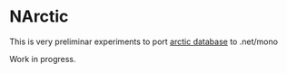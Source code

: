 # NArctic

This is very preliminar experiments to port [arctic database](https://github.com/manahl/arctic/) to .net/mono

Work in progress.
